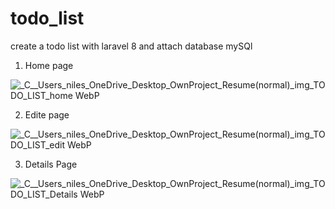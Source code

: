 # todo_list
create a todo list with laravel 8 and attach database mySQl

1. Home page 

![_C__Users_niles_OneDrive_Desktop_OwnProject_Resume(normal)_img_TODO_LIST_home WebP](https://user-images.githubusercontent.com/94599253/163779497-2596ea71-3a11-43b4-86ad-22e7368c0e79.png)

2. Edite page

![_C__Users_niles_OneDrive_Desktop_OwnProject_Resume(normal)_img_TODO_LIST_edit WebP](https://user-images.githubusercontent.com/94599253/163779521-0f6ae67c-2c28-4614-bc57-512294df55d8.png)

3. Details Page 

![_C__Users_niles_OneDrive_Desktop_OwnProject_Resume(normal)_img_TODO_LIST_Details WebP](https://user-images.githubusercontent.com/94599253/163779539-eb3dc725-4b42-469d-91ac-7c2ce0a4e27d.png)

